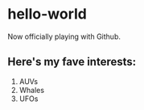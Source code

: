 # hello-world
Now officially playing with Github.
## Here's my fave interests:
1. AUVs
2. Whales
3. UFOs

